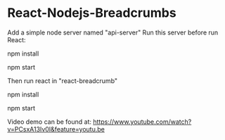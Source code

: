 # React-Nodejs-Breadcrumbs

Add a simple node server named "api-server"
Run this server before run React:

npm install 

npm start


Then run react in "react-breadcrumb"

npm install

npm start


Video demo can be found at:
https://www.youtube.com/watch?v=PCsxA13Iv0I&feature=youtu.be
